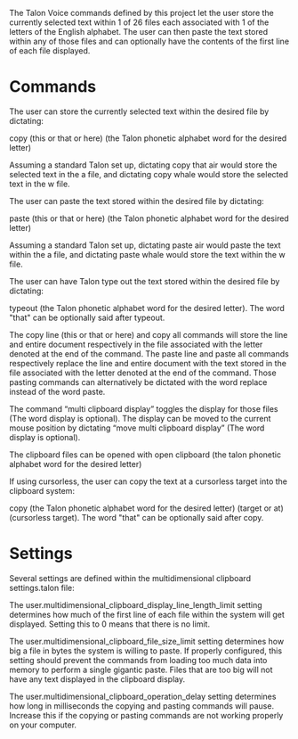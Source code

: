 The Talon Voice commands defined by this project let the user store the currently selected text within 1 of 26 files each associated with 1 of the letters of the English alphabet. The user can then paste the text stored within any of those files and can optionally have the contents of the first line of each file displayed.

<h1>Commands</h1>
The user can store the currently selected text within the desired file by dictating:

copy (this or that or here) (the Talon phonetic alphabet word for the desired letter)

Assuming a standard Talon set up, dictating copy that air would store the selected text in the a file, and dictating copy whale would store the selected text in the w file.

The user can paste the text stored within the desired file by dictating:

paste (this or that or here) (the Talon phonetic alphabet word for the desired letter)

Assuming a standard Talon set up, dictating paste air would paste the text within the a file, and dictating paste whale would store the text within the w file.

The user can have Talon type out the text stored within the desired file by dictating:

typeout (the Talon phonetic alphabet word for the desired letter). The word "that" can be optionally said after typeout. 

The copy line (this or that or here) and copy all commands will store the line and entire document respectively in the file associated with the letter denoted at the end of the command. The paste line and paste all commands respectively replace the line and entire document with the text stored in the file associated with the letter denoted at the end of the command. Those pasting commands can alternatively be dictated with the word replace instead of the word paste.

The command “multi clipboard display” toggles the display for those files (The word display is optional). The display can be moved to the current mouse position by dictating “move multi clipboard display” (The word display is optional).

The clipboard files can be opened with open clipboard (the talon phonetic alphabet word for the desired letter)  

If using cursorless, the user can copy the text at a cursorless target into the clipboard system: 

copy (the Talon phonetic alphabet word for the desired letter) (target or at) (cursorless target). The word "that" can be optionally said after copy.

<h1>Settings</h1>
Several settings are defined within the multidimensional clipboard settings.talon file:
  
The user.multidimensional_clipboard_display_line_length_limit setting determines how much of the first line of each file within the system will get displayed. Setting this to 0 means that there is no limit. 
  
The user.multidimensional_clipboard_file_size_limit setting determines how big a file in bytes the system is willing to paste. If properly configured, this setting should prevent the commands from loading too much data into memory to perform a single gigantic paste. Files that are too big will not have any text displayed in the clipboard display.
  
The user.multidimensional_clipboard_operation_delay setting determines how long in milliseconds the copying and pasting commands will pause. Increase this if the copying or pasting commands are not working properly on your computer.

